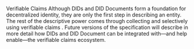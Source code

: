 Verifiable Claims Although DIDs and DID Documents form a foundation for decentralized identity, they are only the first step in describing an entity. The rest of the descriptive power comes through collecting and selectively using verifiable claims . Future versions of the specification will describe in more detail how DIDs and DID Document can be integrated with—and help enable—the verifiable claims ecosystem.
